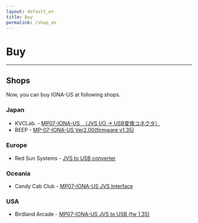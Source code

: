 ```yaml
---
layout: default_en
title: Buy
permalink: /shop_en
---
```

# Buy
---

## Shops
Now, you can buy IONA-US at following shops.

### Japan
- KVCLab. - [MP07-IONA-US　（JVS I/O → USB変換コネクタ）](https://kvclab.com/shopdetail/000000000964/)
- BEEP - [MP-07-IONA-US Ver2.00(firmware v1.35)](https://www.beep-shop.com/ec/products/detail/20256)

### Europe
- Red Sun Systems - [JVS to USB converter](http://www.redsuns.be/#exausb)

### Oceania
- Candy Cab Club - [MP07-IONA-US JVS Interface](https://www.candycabclub.com/product/mp07-iona)

### USA
- Birdland Arcade - [MP07-IONA-US JVS to USB (fw 1.35)](https://birdlandarcade.com/products/mp07-iona-us-jvs-to-usb)